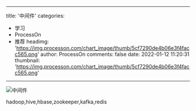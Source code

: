 
---
title: '中间件'
categories: 
 - 学习
 - ProcessOn
 - 推荐
headimg: 'https://img.processon.com/chart_image/thumb/5cf7290de4b06e3f4facc565.png'
author: ProcessOn
comments: false
date: 2022-01-12 11:20:31
thumbnail: 'https://img.processon.com/chart_image/thumb/5cf7290de4b06e3f4facc565.png'
---

<div>   
<img class="thumb" alt="中间件" src="https://img.processon.com/chart_image/thumb/5cf7290de4b06e3f4facc565.png" referrerpolicy="no-referrer">
<p>hadoop,hive,hbase,zookeeper,kafka,redis</p>  
</div>
            